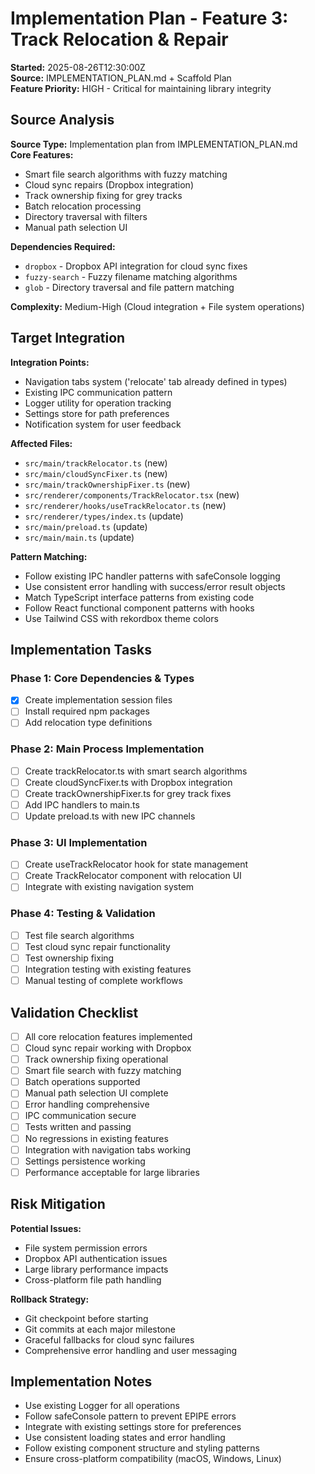 # Implementation Plan - Feature 3: Track Relocation & Repair

**Started:** 2025-08-26T12:30:00Z  
**Source:** IMPLEMENTATION_PLAN.md + Scaffold Plan  
**Feature Priority:** HIGH - Critical for maintaining library integrity

## Source Analysis

**Source Type:** Implementation plan from IMPLEMENTATION_PLAN.md  
**Core Features:**
- Smart file search algorithms with fuzzy matching
- Cloud sync repairs (Dropbox integration)
- Track ownership fixing for grey tracks
- Batch relocation processing
- Directory traversal with filters
- Manual path selection UI

**Dependencies Required:**
- `dropbox` - Dropbox API integration for cloud sync fixes
- `fuzzy-search` - Fuzzy filename matching algorithms
- `glob` - Directory traversal and file pattern matching

**Complexity:** Medium-High (Cloud integration + File system operations)

## Target Integration

**Integration Points:**
- Navigation tabs system ('relocate' tab already defined in types)
- Existing IPC communication pattern
- Logger utility for operation tracking
- Settings store for path preferences
- Notification system for user feedback

**Affected Files:**
- `src/main/trackRelocator.ts` (new)
- `src/main/cloudSyncFixer.ts` (new)  
- `src/main/trackOwnershipFixer.ts` (new)
- `src/renderer/components/TrackRelocator.tsx` (new)
- `src/renderer/hooks/useTrackRelocator.ts` (new)
- `src/renderer/types/index.ts` (update)
- `src/main/preload.ts` (update)
- `src/main/main.ts` (update)

**Pattern Matching:**
- Follow existing IPC handler patterns with safeConsole logging
- Use consistent error handling with success/error result objects
- Match TypeScript interface patterns from existing code
- Follow React functional component patterns with hooks
- Use Tailwind CSS with rekordbox theme colors

## Implementation Tasks

### Phase 1: Core Dependencies & Types
- [x] Create implementation session files
- [ ] Install required npm packages
- [ ] Add relocation type definitions

### Phase 2: Main Process Implementation  
- [ ] Create trackRelocator.ts with smart search algorithms
- [ ] Create cloudSyncFixer.ts with Dropbox integration
- [ ] Create trackOwnershipFixer.ts for grey track fixes
- [ ] Add IPC handlers to main.ts
- [ ] Update preload.ts with new IPC channels

### Phase 3: UI Implementation
- [ ] Create useTrackRelocator hook for state management
- [ ] Create TrackRelocator component with relocation UI
- [ ] Integrate with existing navigation system

### Phase 4: Testing & Validation
- [ ] Test file search algorithms
- [ ] Test cloud sync repair functionality
- [ ] Test ownership fixing
- [ ] Integration testing with existing features
- [ ] Manual testing of complete workflows

## Validation Checklist

- [ ] All core relocation features implemented
- [ ] Cloud sync repair working with Dropbox
- [ ] Track ownership fixing operational
- [ ] Smart file search with fuzzy matching
- [ ] Batch operations supported
- [ ] Manual path selection UI complete
- [ ] Error handling comprehensive
- [ ] IPC communication secure
- [ ] Tests written and passing
- [ ] No regressions in existing features
- [ ] Integration with navigation tabs working
- [ ] Settings persistence working
- [ ] Performance acceptable for large libraries

## Risk Mitigation

**Potential Issues:**
- File system permission errors
- Dropbox API authentication issues
- Large library performance impacts
- Cross-platform file path handling

**Rollback Strategy:**
- Git checkpoint before starting
- Git commits at each major milestone
- Graceful fallbacks for cloud sync failures
- Comprehensive error handling and user messaging

## Implementation Notes

- Use existing Logger for all operations
- Follow safeConsole pattern to prevent EPIPE errors
- Integrate with existing settings store for preferences
- Use consistent loading states and error handling
- Follow existing component structure and styling patterns
- Ensure cross-platform compatibility (macOS, Windows, Linux)